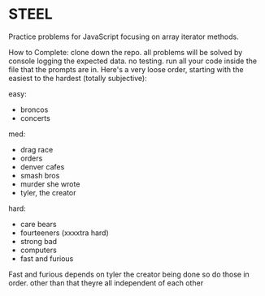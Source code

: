 # STEEL
Practice problems for JavaScript focusing on array iterator methods. 

How to Complete:
 clone down the repo. all problems will be solved by console logging the expected data. no testing. run all your code inside the file that the prompts are in. Here's a very loose order, starting with the easiest to the hardest (totally subjective): 
 
 easy:
 - broncos
 - concerts
 
 med: 
 - drag race
 - orders
 - denver cafes
 - smash bros
 - murder she wrote
 - tyler, the creator
 
 hard:
 - care bears
 - fourteeners (xxxxtra hard)
 - strong bad
 - computers
 - fast and furious
 
 Fast and furious depends on tyler the creator being done so do those in order. other than that theyre all independent of each other
